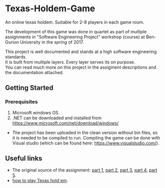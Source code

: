 # Texas-Holdem-Game

An online texas holdem. Suitable for 2-8 players in each game room.

The development of this game was done in quartet as part of multiple assignments in "Software Engineering Project" workshop (course) at Ben-Gurion University in the spring of 2017.

This project is well documented and stands at a high software engineering standards.</br>
It is built from multiple layers. Every layer serves its on purpose.</br>
You can read much more on this project in the assigment descriptions and the documentation attached.

## Getting Started
### Prerequisites

1. Microsoft windows OS.
2. .NET
	can be downloaded and installed from https://www.microsoft.com/net/download/windows/
* The project has been uploaded in the clean version without bin files, so it is needed to be compiled to run. Compiling the game can be done with Visual studio (which can be found here: https://www.visualstudio.com/). 

## Useful links

* The original source of the assignment: 
	[part 1](https://www.cs.bgu.ac.il/~wsep172/wiki.files/Assignment-0-Modeling-v1.pdf),
	[part 2](https://www.cs.bgu.ac.il/~wsep172/wiki.files/Assignment-1-DomainLayerImpl.pdf),
	[part 3](https://www.cs.bgu.ac.il/~wsep172/wiki.files/Assignment2-GUICommunication.pdf),
	[part 4](https://www.cs.bgu.ac.il/~wsep172/wiki.files/Assignment3-DBWeb.pdf),
	[part 5](https://www.cs.bgu.ac.il/~wsep172/wiki.files/Assignment4-TheShowdown.pdf).
* [how to play Texas hold`em](https://www.youtube.com/watch?v=cnm_V7A-G6c).
